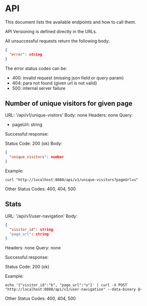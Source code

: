 # API

This document lists the available endpoints and how to call them.

API Versioning is defined directly in the URLs. 

All unsuccessful requests return the following body:

```json
{
  "error": string
}
```

The error status codes can be:
- 400: invalid request (missing json field or query param)
- 404: para not found (given url is not valid)
- 500: internal server failure

## Number of unique visitors for given page

URL: '/api/v1/unique-visitors'
Body: none
Headers: none
Query:

- pageUrl: string

Successful response:

Status Code: 200 (ok)
Body:

```json
{
  "unique_visitors": number
}
```

Example:

```shell
curl "http://localhost:8080/api/v1/unique-visitors?pageUrl=u"
```

Other Status Codes: 400, 404, 500

## Stats

URL: '/api/v1/user-navigation'
Body:

```json
{
  "visitor_id": string
  "page_url": string
}
```

Headers: none
Query: none

Successful response:

Status Code: 200 (ok)

Example:

```shell
echo '{"visitor_id":"b", "page_url":"u"}' | curl -X POST "http://localhost:8080/api/v1/user-navigation" --data-binary @-
```

Other Status Codes: 400, 404, 500
